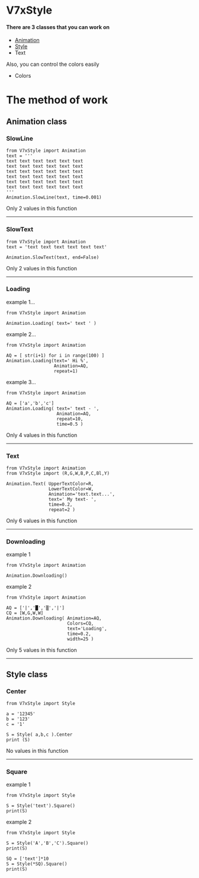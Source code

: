 # V7xStyle
#### There are 3 classes that you can work on
* [Animation](https://github.com/No-Name-404/V7xStyle/blob/master/README.md#animation-class)
* [Style](https://github.com/No-Name-404/V7xStyle/blob/master/README.md#style-class) 
* Text

Also, you can control the colors easily
* Colors


# The method of work
## Animation class
###  SlowLine
```
from V7xStyle import Animation
text = '''
text text text text text text
text text text text text text
text text text text text text
text text text text text text
text text text text text text
text text text text text text
'''
Animation.SlowLine(text, time=0.001)
```
Only 2 values in this function
__________________________
###  SlowText
```
from V7xStyle import Animation
text = 'text text text text text text'

Animation.SlowText(text, end=False)
```
Only 2 values in this function
__________________________
###  Loading

example 1... 
```
from V7xStyle import Animation

Animation.Loading( text=' text ' )
```
example 2...
```
from V7xStyle import Animation

AQ = [ str(i+1) for i in range(100) ]
Animation.Loading(text=' Hi %',
                  Animation=AQ,
                  repeat=1)
```
example 3...
```
from V7xStyle import Animation

AQ = ['a','b','c']
Animation.Loading( text=' text - ',
                   Animation=AQ,
                   repeat=10,
                   time=0.5 )
```
Only 4 values in this function
__________________________
###  Text
```
from V7xStyle import Animation
from V7xStyle import (R,G,W,B,P,C,Bl,Y)

Animation.Text( UpperTextColor=R,
                LowerTextColor=W,
                Animation='text.text...',
                text=' My text- ',
                time=0.2,
                repeat=2 )
```
Only 6 values in this function
__________________________
###  Downloading

example 1
```
from V7xStyle import Animation

Animation.Downloading()
```
example 2
```
from V7xStyle import Animation

AQ = ['|','█','▒','|']
CQ = [W,G,W,W]
Animation.Downloading( Animation=AQ,
                       Colors=CQ,
                       text='Loading',
                       time=0.2,
                       width=25 )
```
Only 5 values in this function

___
## Style class
### Center
```
from V7xStyle import Style

a = '12345'
b = '123'
c = '1'

S = Style( a,b,c ).Center
print (S)
```
No values in this function
___
###  Square
example 1
```
from V7xStyle import Style

S = Style('text').Square()
print(S)
```
example 2
```
from V7xStyle import Style

S = Style('A','B','C').Square()
print(S)

SQ = ['text']*10
S = Style(*SQ).Square()
print(S)
```
